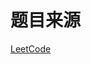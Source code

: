 # 题目来源
[LeetCode](https://leetcode.cn/problems/course-schedule-iv/description/?envType=daily-question&envId=2023-09-12)
